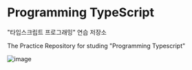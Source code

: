 # Programming TypeScript

"타입스크립트 프로그래밍" 연습 저장소

The Practice Repository for studing "Programming Typescript"

![image](https://user-images.githubusercontent.com/5188821/175313664-b70e8ee9-b397-40ca-984a-4ea4fa25ae4c.png)
